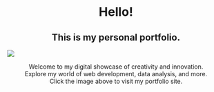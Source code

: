 <p align="center">
<h1 align="center">Hello!</h1>
<h2 align="center">This is my personal portfolio.</h2>
<a href="https://hasyuksel.github.io/">
  <img src="https://github.com/HaSYuksel/HaSYuksel.github.io/assets/137729961/b4d5452d-1aee-4016-9835-ce2c71af0298">
</a>
</p>
<p align="center">
  Welcome to my digital showcase of creativity and innovation.<br>
  Explore my world of web development, data analysis, and more.<br>
  Click the image above to visit my portfolio site.
</p>
